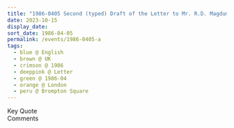 ```yaml
---
title: "1986-0405 Second (typed) Draft of the Letter to Mr. R.D. Magdum (a Civil Engineer) with Handwritten Corrections, House, 48 Brompton Square, Knightsbridge, London, UK"
date: 2023-10-15
display_date: 
sort_date: 1986-04-05
permalink: /events/1986-0405-a
tags:
  - blue @ English
  - brown @ UK
  - crimson @ 1986
  - deeppink @ Letter
  - green @ 1986-04
  - orange @ London
  - peru @ Brompton Square
---
```


<wave-list>
  <list-title color="green" width="75">Key Quote</list-title>
  <list-item color="BlanchedAlmond"  width="200"></list-item>
  <list-item color="Lavender"></list-item>
  <list-item color="BlanchedAlmond"></list-item>
</wave-list>

<br>

<wave-list>
  <list-title color="green" width="75">Comments</list-title>
  <list-item color="BlanchedAlmond"  width="200"></list-item>
  <list-item color="Lavender"></list-item>
  <list-item color="BlanchedAlmond"></list-item>
</wave-list>